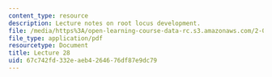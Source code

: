 ```yaml
---
content_type: resource
description: Lecture notes on root locus development.
file: /media/https%3A/open-learning-course-data-rc.s3.amazonaws.com/2-004-dynamics-and-control-ii-spring-2008/67c742fd332eaeb4264676df87e9dc79_lecture_28.pdf
file_type: application/pdf
resourcetype: Document
title: Lecture 28
uid: 67c742fd-332e-aeb4-2646-76df87e9dc79
---
```

